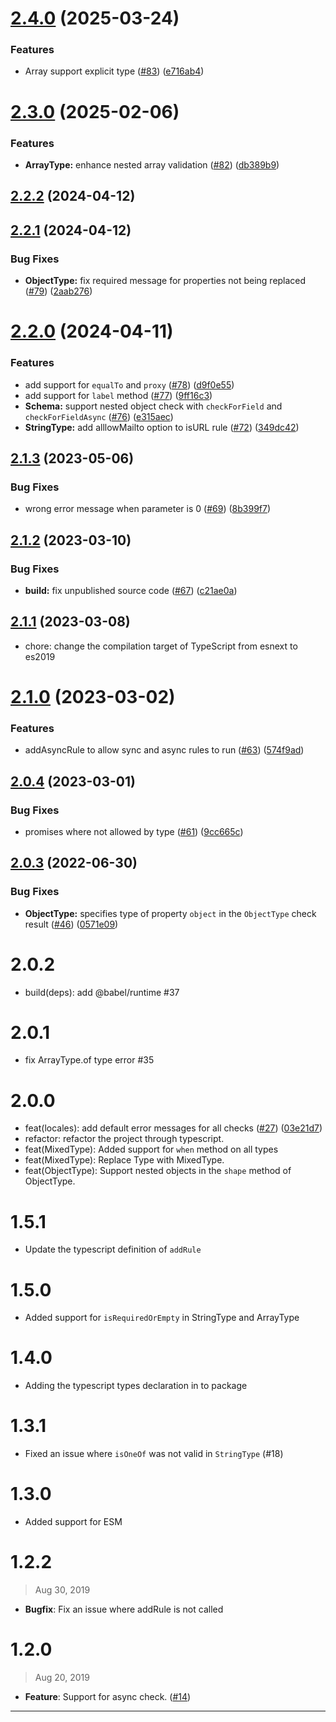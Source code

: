 # [2.4.0](https://github.com/rsuite/schema-typed/compare/v2.3.0...v2.4.0) (2025-03-24)


### Features

* Array support explicit type ([#83](https://github.com/rsuite/schema-typed/issues/83)) ([e716ab4](https://github.com/rsuite/schema-typed/commit/e716ab4b9f20d66da8e3b6b1d2ae46181c59641a))



# [2.3.0](https://github.com/rsuite/schema-typed/compare/v2.2.2...v2.3.0) (2025-02-06)


### Features

* **ArrayType:** enhance nested array validation ([#82](https://github.com/rsuite/schema-typed/issues/82)) ([db389b9](https://github.com/rsuite/schema-typed/commit/db389b90a016627982202214dee23f7ee34d6de4))



## [2.2.2](https://github.com/rsuite/schema-typed/compare/2.2.1...2.2.2) (2024-04-12)



## [2.2.1](https://github.com/rsuite/schema-typed/compare/2.2.0...2.2.1) (2024-04-12)


### Bug Fixes

* **ObjectType:** fix required message for properties not being replaced ([#79](https://github.com/rsuite/schema-typed/issues/79)) ([2aab276](https://github.com/rsuite/schema-typed/commit/2aab2768994b42d3572c2d90a926329912811c80))



# [2.2.0](https://github.com/rsuite/schema-typed/compare/2.1.3...2.2.0) (2024-04-11)


### Features

* add support for `equalTo` and `proxy` ([#78](https://github.com/rsuite/schema-typed/issues/78)) ([d9f0e55](https://github.com/rsuite/schema-typed/commit/d9f0e555cf532731839584b0c036648001fe0503))
* add support for `label` method ([#77](https://github.com/rsuite/schema-typed/issues/77)) ([9ff16c3](https://github.com/rsuite/schema-typed/commit/9ff16c346d6f13caabd4910a7d920c1c11eced18))
* **Schema:** support nested object check with `checkForField` and `checkForFieldAsync` ([#76](https://github.com/rsuite/schema-typed/issues/76)) ([e315aec](https://github.com/rsuite/schema-typed/commit/e315aec657ee230f2cf235861e05b37a7eedd274))
* **StringType:** add alllowMailto option to isURL rule ([#72](https://github.com/rsuite/schema-typed/issues/72)) ([349dc42](https://github.com/rsuite/schema-typed/commit/349dc429b51db89e7b261ed24aa006435c501685))



## [2.1.3](https://github.com/rsuite/schema-typed/compare/2.1.2...2.1.3) (2023-05-06)


### Bug Fixes

* wrong error message when parameter is 0 ([#69](https://github.com/rsuite/schema-typed/issues/69)) ([8b399f7](https://github.com/rsuite/schema-typed/commit/8b399f78143dbf36dd2c837c992687c7560027b3))



## [2.1.2](https://github.com/rsuite/schema-typed/compare/2.1.1...2.1.2) (2023-03-10)


### Bug Fixes

* **build:** fix unpublished source code ([#67](https://github.com/rsuite/schema-typed/issues/67)) ([c21ae0a](https://github.com/rsuite/schema-typed/commit/c21ae0a94578907e3fdd0467e5d1a1e3ec7c4d85))



## [2.1.1](https://github.com/rsuite/schema-typed/compare/2.1.0...2.1.1) (2023-03-08)

- chore: change the compilation target of TypeScript from esnext to es2019

# [2.1.0](https://github.com/rsuite/schema-typed/compare/2.0.4...2.1.0) (2023-03-02)

### Features

- addAsyncRule to allow sync and async rules to run ([#63](https://github.com/rsuite/schema-typed/issues/63)) ([574f9ad](https://github.com/rsuite/schema-typed/commit/574f9ad973af97b8c1bae44c3fcfa3dad608c4d6))

## [2.0.4](https://github.com/rsuite/schema-typed/compare/2.0.3...2.0.4) (2023-03-01)

### Bug Fixes

- promises where not allowed by type ([#61](https://github.com/rsuite/schema-typed/issues/61)) ([9cc665c](https://github.com/rsuite/schema-typed/commit/9cc665c4f72b5a22942d351c961263c179888a7a))

## [2.0.3](https://github.com/rsuite/schema-typed/compare/2.0.2...2.0.3) (2022-06-30)

### Bug Fixes

- **ObjectType:** specifies type of property `object` in the `ObjectType` check result ([#46](https://github.com/rsuite/schema-typed/issues/46)) ([0571e09](https://github.com/rsuite/schema-typed/commit/0571e097217b0c999acaf9e5780bdd289aa46a46))

# 2.0.2

- build(deps): add @babel/runtime #37

# 2.0.1

- fix ArrayType.of type error #35

# 2.0.0

- feat(locales): add default error messages for all checks ([#27](https://github.com/rsuite/schema-typed/issues/27)) ([03e21d7](https://github.com/rsuite/schema-typed/commit/03e21d77e9a6e0cd4fddcb1adfe8c485025f246b))
- refactor: refactor the project through typescript.
- feat(MixedType): Added support for `when` method on all types
- feat(MixedType): Replace Type with MixedType.
- feat(ObjectType): Support nested objects in the `shape` method of ObjectType.

# 1.5.1

- Update the typescript definition of `addRule`

# 1.5.0

- Added support for `isRequiredOrEmpty` in StringType and ArrayType

# 1.4.0

- Adding the typescript types declaration in to package

# 1.3.1

- Fixed an issue where `isOneOf` was not valid in `StringType` (#18)

# 1.3.0

- Added support for ESM

# 1.2.2

> Aug 30, 2019

- **Bugfix**: Fix an issue where addRule is not called

# 1.2.0

> Aug 20, 2019

- **Feature**: Support for async check. ([#14])

---

[#14]: https://github.com/rsuite/rsuite/pull/14
